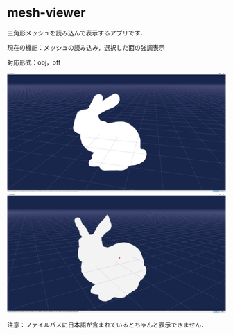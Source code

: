 # mesh-viewer
三角形メッシュを読み込んで表示するアプリです．

現在の機能：メッシュの読み込み，選択した面の強調表示

対応形式：obj，off

<img src="image/meshViewer2.png" width="800"> <img src="image/meshViewer.png" width="800">

注意：ファイルパスに日本語が含まれているとちゃんと表示できません．
